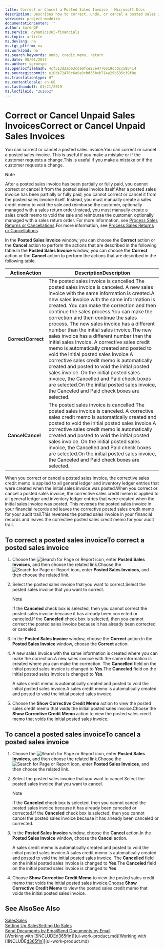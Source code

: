 ```yaml
---
title: Correct or Cancel a Posted Sales Invoice | Microsoft Docs
description: Describes how to correct, undo, or cancel a posted sales invoice and apply a sales credit memo.
services: project-madeira
documentationcenter: ''
author: SorenGP
ms.service: dynamics365-financials
ms.topic: article
ms.devlang: na
ms.tgt_pltfrm: na
ms.workload: na
ms.search.keywords: undo, credit memo, return
ms.date: 08/01/2017
ms.author: sgroespe
ms.openlocfilehash: 4cf513d2ab63cda0fce23e4776019ccdcc586414
ms.sourcegitcommit: e10de72476c6a6e0cbd35bcb714a29b535c39f0e
ms.translationtype: HT
ms.contentlocale: en-GB
ms.lasthandoff: 01/21/2019
ms.locfileid: "261062"
---
```

# <a name="correct-or-cancel-unpaid-sales-invoices"></a><span data-ttu-id="8cd94-103">Correct or Cancel Unpaid Sales Invoices</span><span class="sxs-lookup"><span data-stu-id="8cd94-103">Correct or Cancel Unpaid Sales Invoices</span></span>
<span data-ttu-id="8cd94-104">You can correct or cancel a posted sales invoice.</span><span class="sxs-lookup"><span data-stu-id="8cd94-104">You can correct or cancel a posted sales invoice.</span></span> <span data-ttu-id="8cd94-105">This is useful if you make a mistake or if the customer requests a change.</span><span class="sxs-lookup"><span data-stu-id="8cd94-105">This is useful if you make a mistake or if the customer requests a change.</span></span>

> [!NOTE]  
>   <span data-ttu-id="8cd94-106">After a posted sales invoice has been partially or fully paid, you cannot correct or cancel it from the posted sales invoice itself.</span><span class="sxs-lookup"><span data-stu-id="8cd94-106">After a posted sales invoice has been partially or fully paid, you cannot correct or cancel it from the posted sales invoice itself.</span></span> <span data-ttu-id="8cd94-107">Instead, you must manually create a sales credit memo to void the sale and reimburse the customer, optionally managed with a sales return order.</span><span class="sxs-lookup"><span data-stu-id="8cd94-107">Instead, you must manually create a sales credit memo to void the sale and reimburse the customer, optionally managed with a sales return order.</span></span> <span data-ttu-id="8cd94-108">For more information, see [Process Sales Returns or Cancellations](sales-how-process-sales-returns-cancellations.md).</span><span class="sxs-lookup"><span data-stu-id="8cd94-108">For more information, see [Process Sales Returns or Cancellations](sales-how-process-sales-returns-cancellations.md).</span></span>

<span data-ttu-id="8cd94-109">In the **Posted Sales Invoice** window, you can choose the **Correct** action or the **Cancel** action to perform the actions that are described in the following table.</span><span class="sxs-lookup"><span data-stu-id="8cd94-109">In the **Posted Sales Invoice** window, you can choose the **Correct** action or the **Cancel** action to perform the actions that are described in the following table.</span></span>

| <span data-ttu-id="8cd94-110">Action</span><span class="sxs-lookup"><span data-stu-id="8cd94-110">Action</span></span> | <span data-ttu-id="8cd94-111">Description</span><span class="sxs-lookup"><span data-stu-id="8cd94-111">Description</span></span> |
| --- | --- |
| <span data-ttu-id="8cd94-112">**Correct**</span><span class="sxs-lookup"><span data-stu-id="8cd94-112">**Correct**</span></span> |<span data-ttu-id="8cd94-113">The posted sales invoice is cancelled.</span><span class="sxs-lookup"><span data-stu-id="8cd94-113">The posted sales invoice is canceled.</span></span> <span data-ttu-id="8cd94-114">A new sales invoice with the same information is created.</span><span class="sxs-lookup"><span data-stu-id="8cd94-114">A new sales invoice with the same information is created.</span></span> <span data-ttu-id="8cd94-115">You can make the correction and then continue the sales process.</span><span class="sxs-lookup"><span data-stu-id="8cd94-115">You can make the correction and then continue the sales process.</span></span> <span data-ttu-id="8cd94-116">The new sales invoice has a different number than the initial sales invoice.</span><span class="sxs-lookup"><span data-stu-id="8cd94-116">The new sales invoice has a different number than the initial sales invoice.</span></span> <span data-ttu-id="8cd94-117">A corrective sales credit memo is automatically created and posted to void the initial posted sales invoice.</span><span class="sxs-lookup"><span data-stu-id="8cd94-117">A corrective sales credit memo is automatically created and posted to void the initial posted sales invoice.</span></span> <span data-ttu-id="8cd94-118">On the initial posted sales invoice, the Cancelled and Paid check boxes are selected.</span><span class="sxs-lookup"><span data-stu-id="8cd94-118">On the initial posted sales invoice, the Canceled and Paid check boxes are selected.</span></span> |
| <span data-ttu-id="8cd94-119">**Cancel**</span><span class="sxs-lookup"><span data-stu-id="8cd94-119">**Cancel**</span></span> |<span data-ttu-id="8cd94-120">The posted sales invoice is cancelled.</span><span class="sxs-lookup"><span data-stu-id="8cd94-120">The posted sales invoice is canceled.</span></span> <span data-ttu-id="8cd94-121">A corrective sales credit memo is automatically created and posted to void the initial posted sales invoice.</span><span class="sxs-lookup"><span data-stu-id="8cd94-121">A corrective sales credit memo is automatically created and posted to void the initial posted sales invoice.</span></span> <span data-ttu-id="8cd94-122">On the initial posted sales invoice, the Cancelled and Paid check boxes are selected.</span><span class="sxs-lookup"><span data-stu-id="8cd94-122">On the initial posted sales invoice, the Canceled and Paid check boxes are selected.</span></span> |

<span data-ttu-id="8cd94-123">When you correct or cancel a posted sales invoice, the corrective sales credit memo is applied to all general ledger and inventory ledger entries that were created when the initial sales invoice was posted.</span><span class="sxs-lookup"><span data-stu-id="8cd94-123">When you correct or cancel a posted sales invoice, the corrective sales credit memo is applied to all general ledger and inventory ledger entries that were created when the initial sales invoice was posted.</span></span> <span data-ttu-id="8cd94-124">This reverses the posted sales invoice in your financial records and leaves the corrective posted sales credit memo for your audit trail.</span><span class="sxs-lookup"><span data-stu-id="8cd94-124">This reverses the posted sales invoice in your financial records and leaves the corrective posted sales credit memo for your audit trail.</span></span>

## <a name="to-correct-a-posted-sales-invoice"></a><span data-ttu-id="8cd94-125">To correct a posted sales invoice</span><span class="sxs-lookup"><span data-stu-id="8cd94-125">To correct a posted sales invoice</span></span>
1. <span data-ttu-id="8cd94-126">Choose the ![Search for Page or Report](media/ui-search/search_small.png "Search for Page or Report icon") icon, enter **Posted Sales Invoices**, and then choose the related link.</span><span class="sxs-lookup"><span data-stu-id="8cd94-126">Choose the ![Search for Page or Report](media/ui-search/search_small.png "Search for Page or Report icon") icon, enter **Posted Sales Invoices**, and then choose the related link.</span></span>  
2. <span data-ttu-id="8cd94-127">Select the posted sales invoice that you want to correct.</span><span class="sxs-lookup"><span data-stu-id="8cd94-127">Select the posted sales invoice that you want to correct.</span></span>

    > [!NOTE]  
   >   <span data-ttu-id="8cd94-128">If the **Canceled** check box is selected, then you cannot correct the posted sales invoice because it has already been corrected or canceled.</span><span class="sxs-lookup"><span data-stu-id="8cd94-128">If the **Canceled** check box is selected, then you cannot correct the posted sales invoice because it has already been corrected or canceled.</span></span>
3. <span data-ttu-id="8cd94-129">In the **Posted Sales Invoice** window, choose the **Correct** action.</span><span class="sxs-lookup"><span data-stu-id="8cd94-129">In the **Posted Sales Invoice** window, choose the **Correct** action.</span></span>  
4. <span data-ttu-id="8cd94-130">A new sales invoice with the same information is created where you can make the correction.</span><span class="sxs-lookup"><span data-stu-id="8cd94-130">A new sales invoice with the same information is created where you can make the correction.</span></span> <span data-ttu-id="8cd94-131">The **Cancelled** field on the initial posted sales invoice is changed to **Yes**.</span><span class="sxs-lookup"><span data-stu-id="8cd94-131">The **Canceled** field on the initial posted sales invoice is changed to **Yes**.</span></span>

    <span data-ttu-id="8cd94-132">A sales credit memo is automatically created and posted to void the initial posted sales invoice.</span><span class="sxs-lookup"><span data-stu-id="8cd94-132">A sales credit memo is automatically created and posted to void the initial posted sales invoice.</span></span>
5. <span data-ttu-id="8cd94-133">Choose the **Show Corrective Credit Memo** action to view the posted sales credit memo that voids the initial posted sales invoice.</span><span class="sxs-lookup"><span data-stu-id="8cd94-133">Choose the **Show Corrective Credit Memo** action to view the posted sales credit memo that voids the initial posted sales invoice.</span></span>

## <a name="to-cancel-a-posted-sales-invoice"></a><span data-ttu-id="8cd94-134">To cancel a posted sales invoice</span><span class="sxs-lookup"><span data-stu-id="8cd94-134">To cancel a posted sales invoice</span></span>
1. <span data-ttu-id="8cd94-135">Choose the ![Search for Page or Report](media/ui-search/search_small.png "Search for Page or Report icon") icon, enter **Posted Sales Invoices**, and then choose the related link.</span><span class="sxs-lookup"><span data-stu-id="8cd94-135">Choose the ![Search for Page or Report](media/ui-search/search_small.png "Search for Page or Report icon") icon, enter **Posted Sales Invoices**, and then choose the related link.</span></span>  
2. <span data-ttu-id="8cd94-136">Select the posted sales invoice that you want to cancel.</span><span class="sxs-lookup"><span data-stu-id="8cd94-136">Select the posted sales invoice that you want to cancel.</span></span>

    > [!NOTE]  
   >   <span data-ttu-id="8cd94-137">If the **Canceled** check box is selected, then you cannot cancel the posted sales invoice because it has already been canceled or corrected.</span><span class="sxs-lookup"><span data-stu-id="8cd94-137">If the **Canceled** check box is selected, then you cannot cancel the posted sales invoice because it has already been canceled or corrected.</span></span>
3. <span data-ttu-id="8cd94-138">In the **Posted Sales Invoice** window, choose the **Cancel** action.</span><span class="sxs-lookup"><span data-stu-id="8cd94-138">In the **Posted Sales Invoice** window, choose the **Cancel** action.</span></span>

    <span data-ttu-id="8cd94-139">A sales credit memo is automatically created and posted to void the initial posted sales invoice.</span><span class="sxs-lookup"><span data-stu-id="8cd94-139">A sales credit memo is automatically created and posted to void the initial posted sales invoice.</span></span> <span data-ttu-id="8cd94-140">The **Cancelled** field on the initial posted sales invoice is changed to **Yes**.</span><span class="sxs-lookup"><span data-stu-id="8cd94-140">The **Canceled** field on the initial posted sales invoice is changed to **Yes**.</span></span>
4. <span data-ttu-id="8cd94-141">Choose **Show Corrective Credit Memo** to view the posted sales credit memo that voids the initial posted sales invoice.</span><span class="sxs-lookup"><span data-stu-id="8cd94-141">Choose **Show Corrective Credit Memo** to view the posted sales credit memo that voids the initial posted sales invoice.</span></span>

## <a name="see-also"></a><span data-ttu-id="8cd94-142">See Also</span><span class="sxs-lookup"><span data-stu-id="8cd94-142">See Also</span></span>
[<span data-ttu-id="8cd94-143">Sales</span><span class="sxs-lookup"><span data-stu-id="8cd94-143">Sales</span></span>](sales-manage-sales.md)  
[<span data-ttu-id="8cd94-144">Setting Up Sales</span><span class="sxs-lookup"><span data-stu-id="8cd94-144">Setting Up Sales</span></span>](sales-setup-sales.md)  
[<span data-ttu-id="8cd94-145">Send Documents by Email</span><span class="sxs-lookup"><span data-stu-id="8cd94-145">Send Documents by Email</span></span>](ui-how-send-documents-email.md)  
<span data-ttu-id="8cd94-146">[Working with [!INCLUDE[d365fin](includes/d365fin_md.md)]](ui-work-product.md)</span><span class="sxs-lookup"><span data-stu-id="8cd94-146">[Working with [!INCLUDE[d365fin](includes/d365fin_md.md)]](ui-work-product.md)</span></span>
